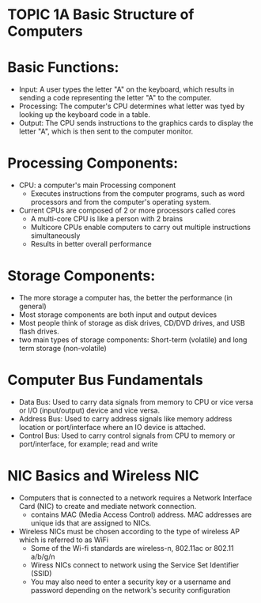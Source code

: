 # TOPIC 1A Basic Structure of Computers

# Basic Functions:
- Input: A user types the letter "A" on the keyboard, which results in sending a code representing the letter "A" to the computer.
- Processing: The computer's CPU determines what letter was tyed by looking up the keyboard code in a table.
- Output: The CPU sends instructions to the graphics cards to display the letter "A", which is then sent to the computer monitor.

# Processing Components:
- CPU: a computer's main Processing component
	- Executes instructions from the computer programs, such as word processors and from the computer's operating system.
- Current CPUs are composed of 2 or more processors called cores
	- A multi-core CPU is like a person with 2 brains
	- Multicore CPUs enable computers to carry out multiple instructions simultaneously
	- Results in better overall performance

# Storage Components:
- The more storage a computer has, the better the performance (in general)
- Most storage components are both input and output devices
- Most people think of storage as disk drives, CD/DVD drives, and USB flash drives.
- two main types of storage components: Short-term (volatile) and long term storage (non-volatile)

# Computer Bus Fundamentals
- Data Bus: Used to carry data signals from memory to CPU or vice versa or I/O (input/output) device and vice versa.
- Address Bus: Used to carry address signals like memory address location or port/interface where an IO device is attached.
- Control Bus: Used to carry control signals from CPU to memory or port/interface, for example; read and write

# NIC Basics and Wireless NIC
- Computers that is connected to a network requires a Network Interface Card (NIC) to create and mediate network connection.
	- contains MAC (Media Access Control) address. MAC addresses are unique ids that are assigned to NICs.
- Wireless NICs must be chosen according to the type of wireless AP which is referred to as WiFi
	- Some of the Wi-fi standards are wireless-n, 802.11ac or 802.11 a/b/g/n
	- Wiress NICs connect to network using the Service Set Identifier (SSID)
	- You may also need to enter a security key or a username and password depending on the network's security configuration